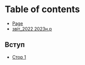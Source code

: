 # Table of contents

* [Page](README.md)
* [звіт\_2022 2023н.р](zvit\_2022-2023n.r.md)

## Вступ

* [Стор 1](vstup/stor-1.md)
